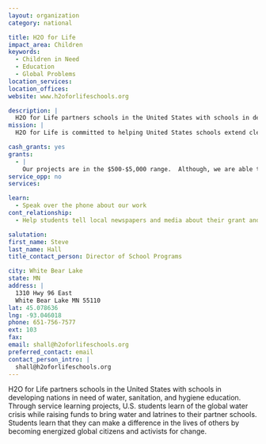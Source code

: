 ```yaml
---
layout: organization
category: national

title: H2O for Life
impact_area: Children
keywords: 
  - Children in Need
  - Education
  - Global Problems
location_services: 
location_offices: 
website: www.h2oforlifeschools.org

description: |
  H2O for Life partners schools in the United States with schools in developing nations in need of water, sanitation, and hygiene education.  Through service learning projects, U.S. students learn of the global water crisis while raising funds to bring water and latrines to their partner schools.  Students learn that they can make a difference in the lives of others by becoming energized global citizens and activists for change.
mission: |
  H2O for Life is committed to helping United States schools extend clean drinking water and sanitation to schools overseas. Through service learning projects, U.S. schools raise 50% of the funds needed for WAter, Sanitation and Hygiene education (WASH) projects. Non-governmental organizations raise the other 50% and implement WASH projects in the developing world.

cash_grants: yes
grants: 
  - |
    Our projects are in the $500-$5,000 range.  Although, we are able to break projects down and split them between several U.S. groups which gives us the flexibility to accomodate any groups fundraising goals.
service_opp: no
services: 

learn: 
  - Speak over the phone about our work
cont_relationship: 
  - Help students tell local newspapers and media about their grant and/or project with us

salutation: 
first_name: Steve
last_name: Hall
title_contact_person: Director of School Programs

city: White Bear Lake
state: MN
address: |
  1310 Hwy 96 East  
  White Bear Lake MN 55110
lat: 45.078636
lng: -93.046018
phone: 651-756-7577
ext: 103
fax: 
email: shall@h2oforlifeschools.org
preferred_contact: email
contact_person_intro: |
  shall@h2oforlifeschools.org
---
```

H2O for Life partners schools in the United States with schools in developing nations in need of water, sanitation, and hygiene education.  Through service learning projects, U.S. students learn of the global water crisis while raising funds to bring water and latrines to their partner schools.  Students learn that they can make a difference in the lives of others by becoming energized global citizens and activists for change.
